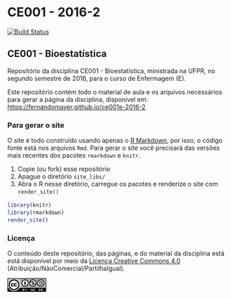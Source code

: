 # CE001 - 2016-2

[![Build Status](https://travis-ci.org/fernandomayer/ce001e-2016-2.svg)](https://travis-ci.org/fernandomayer/ce001e-2016-2)

## CE001 - Bioestatística

Repositório da disciplina CE001 - Bioestatística, ministrada na UFPR, no
segundo semestre de 2016, para o curso de Enfermagem (E).

Este repositório contém todo o material de aula e os arquivos
necessários para gerar a página da disciplina, disponível em:
https://fernandomayer.github.io/ce001e-2016-2

### Para gerar o site

O site é todo construído usando apenas o [R Markdown][], por isso, o
código fonte está nos arquivos `Rmd`. Para gerar o site você precisará
das versões mais recentes dos pacotes `rmarkdown` e `knitr`.

1. Copie (ou fork) esse repositório
2. Apague o diretório `site_libs/`
3. Abra o R nesse diretório, carregue os pacotes e renderize o site com
   `render_site()`
```r
library(knitr)
library(rmarkdown)
render_site()
```

### Licença

O conteúdo deste repositório, das páginas, e do material da disciplina
está está disponível por meio da [Licença Creative Commons 4.0][]
(Atribuição/NãoComercial/PartilhaIgual).

![Licença Creative Commons 4.0](img/CC_by-nc-sa_88x31.png)


[Licença Creative Commons 4.0]: https://creativecommons.org/licenses/by-nc-sa/4.0/deed.pt_BR
[R Markdown]: http://rmarkdown.rstudio.com
